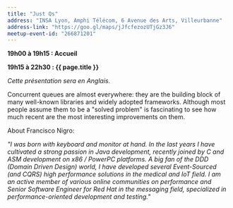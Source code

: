 ```yaml
---
title: "Just Qs"
address: "INSA Lyon, Amphi Télécom, 6 Avenue des Arts, Villeurbanne"
address-link: "https://goo.gl/maps/jJfcfezozUTjGz3J6"
meetup-event-id: "266871201"
---
```


**19h00 à 19h15 : Accueil**

**19h15 à 22h30 : {{ page.title }}**

*Cette présentation sera en Anglais.*

Concurrent queues are almost everywhere: they are the building block of many well-known libraries and widely adopted frameworks.
Although most people assume them to be a "solved problem" is fascinating to see how much recent are the most interesting improvements on them.

About Francisco Nigro:

*"I was born with keyboard and monitor at hand.
In the last years I have cultivated a strong passion in Java development, recently joined by C and ASM development on x86 / PowerPC platforms.
A big fan of the DDD (Domain Driven Design) world, I have developed several Event-Sourced (and CQRS) high performance solutions in the medical and IoT field.
I am an active member of various online communities on performance and Senior Software Engineer for Red Hat in the messaging field, specialized in performance-oriented development and testing."*

